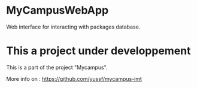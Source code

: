 # MyCampusWebApp

Web interface for interacting with packages database.

# This a project under developpement

This is a part of the project "Mycampus".

More info on : https://github.com/yussf/mycampus-imt


